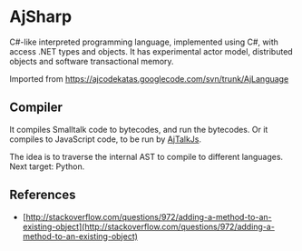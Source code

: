 # AjSharp

C#-like interpreted programming language, implemented using C#, with access .NET types and objects. It has
experimental actor model, distributed objects and software transactional memory.

Imported from https://ajcodekatas.googlecode.com/svn/trunk/AjLanguage

## Compiler

It compiles Smalltalk code to bytecodes, and run the bytecodes. Or it compiles to JavaScript code, to be run
by [AjTalkJs](https://github.com/ajlopez/AjTalkJs).

The idea is to traverse the internal AST to compile to different languages. Next target: Python.

## References

- [http://stackoverflow.com/questions/972/adding-a-method-to-an-existing-object](http://stackoverflow.com/questions/972/adding-a-method-to-an-existing-object)